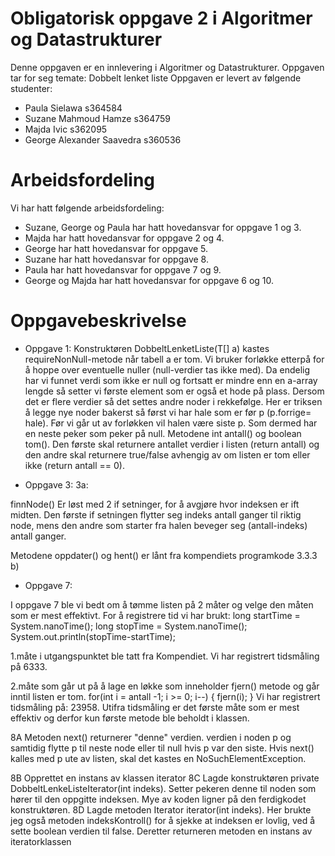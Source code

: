 # Obligatorisk oppgave 2 i Algoritmer og Datastrukturer

Denne oppgaven er en innlevering i Algoritmer og Datastrukturer. 
Oppgaven tar for seg temate: Dobbelt lenket liste
Oppgaven er levert av følgende studenter:
* Paula Sielawa s364584
* Suzane Mahmoud Hamze s364759
* Majda Ivic s362095
* George Alexander Saavedra s360536


# Arbeidsfordeling

Vi har hatt følgende arbeidsfordeling:
* Suzane, George og Paula har hatt hovedansvar for oppgave 1 og 3. 
* Majda har hatt hovedansvar for oppgave 2 og 4. 
* George har hatt hovedansvar for oppgave 5. 
* Suzane har hatt hovedansvar for oppgave 8.
* Paula har hatt hovedansvar for oppgave 7 og 9.
* George og Majda har hatt hovedansvar for oppgave 6 og 10.

# Oppgavebeskrivelse

* Oppgave 1:
Konstruktøren DobbeltLenketListe(T[] a) kastes requireNonNull-metode når tabell a er tom. Vi bruker forløkke etterpå for å
hoppe over eventuelle nuller (null-verdier tas ikke med). Da endelig har vi funnet verdi som ikke er null og fortsatt er 
mindre enn en a-array lengde så setter vi første element som er også et hode på plass. Dersom det er flere verdier så 
det settes andre noder i rekkefølge. Her er triksen å legge nye noder bakerst så først vi har hale som er før p (p.forrige=
hale). Før vi går ut av forløkken vil halen være siste p. Som dermed har en neste peker som peker på null.
Metodene int antall() og boolean tom(). Den første skal returnere antallet verdier i listen (return antall) og den andre 
skal returnere true/false avhengig av om listen er tom eller ikke (return antall == 0).


* Oppgave 3:
3a:

finnNode() Er løst med 2 if setninger, for å avgjøre hvor indeksen er ift midten.
Den første if setningen flytter seg indeks antall ganger til riktig node, mens den andre som
starter fra halen beveger seg (antall-indeks) antall ganger.

Metodene oppdater() og hent() er lånt fra kompendiets programkode 3.3.3 b)

* Oppgave 7:

I oppgave 7 ble vi bedt om å tømme listen på 2 måter og velge den måten som er mest effektivt.
For å registrere tid vi har brukt:
long startTime = System.nanoTime();
long stopTime = System.nanoTime();
System.out.println(stopTime-startTime);

1.måte i utgangspunktet ble tatt fra Kompendiet. Vi har registrert tidsmåling på 6333.

2.måte som går ut på å lage en løkke som inneholder fjern() metode og går inntil listen er tom.
for(int i = antall -1; i >= 0; i--) {
    fjern(i);
}
Vi har registrert tidsmåling på: 23958.
Utifra tidsmåling er det første måte som er mest effektiv og derfor kun første metode ble beholdt i klassen.

8A Metoden next() returnerer "denne" verdien. verdien i noden p og samtidig flytte p til neste node eller til null hvis
p var den siste. Hvis next() kalles med p ute av listen, skal det kastes en NoSuchElementException.

8B Opprettet en instans av klassen iterator
8C Lagde konstruktøren private DobbeltLenkeListeIterator(int indeks). Setter pekeren 
denne til noden som hører til den oppgitte indeksen. Mye av koden ligner på den
ferdigkodet konstruktøren. 
8D Lagde metoden Iterator<T> iterator(int indeks). Her brukte jeg også metoden
indeksKontroll() for å sjekke at indeksen er lovlig, ved å sette boolean verdien til false. 
Deretter returneren metoden en instans av iteratorklassen
